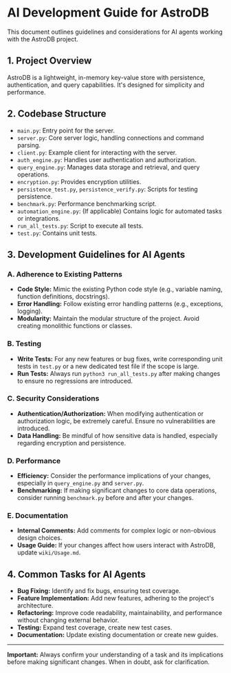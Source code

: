 # AI Development Guide for AstroDB

This document outlines guidelines and considerations for AI agents working with the AstroDB project.

## 1. Project Overview

AstroDB is a lightweight, in-memory key-value store with persistence, authentication, and query capabilities. It's designed for simplicity and performance.

## 2. Codebase Structure

*   `main.py`: Entry point for the server.
*   `server.py`: Core server logic, handling connections and command parsing.
*   `client.py`: Example client for interacting with the server.
*   `auth_engine.py`: Handles user authentication and authorization.
*   `query_engine.py`: Manages data storage and retrieval, and query operations.
*   `encryption.py`: Provides encryption utilities.
*   `persistence_test.py`, `persistence_verify.py`: Scripts for testing persistence.
*   `benchmark.py`: Performance benchmarking script.
*   `automation_engine.py`: (If applicable) Contains logic for automated tasks or integrations.
*   `run_all_tests.py`: Script to execute all tests.
*   `test.py`: Contains unit tests.

## 3. Development Guidelines for AI Agents

### A. Adherence to Existing Patterns

*   **Code Style:** Mimic the existing Python code style (e.g., variable naming, function definitions, docstrings).
*   **Error Handling:** Follow existing error handling patterns (e.g., exceptions, logging).
*   **Modularity:** Maintain the modular structure of the project. Avoid creating monolithic functions or classes.

### B. Testing

*   **Write Tests:** For any new features or bug fixes, write corresponding unit tests in `test.py` or a new dedicated test file if the scope is large.
*   **Run Tests:** Always run `python3 run_all_tests.py` after making changes to ensure no regressions are introduced.

### C. Security Considerations

*   **Authentication/Authorization:** When modifying authentication or authorization logic, be extremely careful. Ensure no vulnerabilities are introduced.
*   **Data Handling:** Be mindful of how sensitive data is handled, especially regarding encryption and persistence.

### D. Performance

*   **Efficiency:** Consider the performance implications of your changes, especially in `query_engine.py` and `server.py`.
*   **Benchmarking:** If making significant changes to core data operations, consider running `benchmark.py` before and after your changes.

### E. Documentation

*   **Internal Comments:** Add comments for complex logic or non-obvious design choices.
*   **Usage Guide:** If your changes affect how users interact with AstroDB, update `wiki/Usage.md`.

## 4. Common Tasks for AI Agents

*   **Bug Fixing:** Identify and fix bugs, ensuring test coverage.
*   **Feature Implementation:** Add new features, adhering to the project's architecture.
*   **Refactoring:** Improve code readability, maintainability, and performance without changing external behavior.
*   **Testing:** Expand test coverage, create new test cases.
*   **Documentation:** Update existing documentation or create new guides.

---

**Important:** Always confirm your understanding of a task and its implications before making significant changes. When in doubt, ask for clarification.
